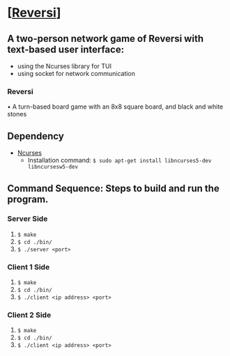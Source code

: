 # [[Reversi](project3-reversi.pdf)]
## A two-person network game of Reversi with text-based user interface:
* using the Ncurses library for TUI
* using socket for network communication

### Reversi
• A turn-based board game with an 8x8 square board, and black and white 
stones

## Dependency
* [Ncurses](https://tldp.org/HOWTO/NCURSES-Programming-HOWTO/index.html)
	* Installation command: ```$ sudo apt-get install libncurses5-dev libncursesw5-dev```

## Command Sequence: Steps to build and run the program.
### Server Side
1. ```$ make```
2. ```$ cd ./bin/```
3. ```$ ./server <port>```

### Client 1 Side
1. ```$ make```
2. ```$ cd ./bin/```
3. ```$ ./client <ip address> <port>```

### Client 2 Side
1. ```$ make```
2. ```$ cd ./bin/```
3. ```$ ./client <ip address> <port>```